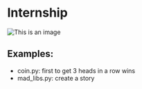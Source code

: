 # Internship
![This is an image](https://avatarfiles.alphacoders.com/772/thumb-1920-77202.png)
## Examples: 
- coin.py: first to get 3 heads in a row wins
- mad_libs.py: create a story
